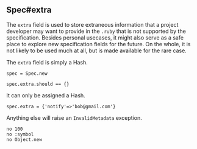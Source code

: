 ## Spec#extra

The `extra` field is used to store extraneous information that
a project developer may want to provide in the `.ruby` that is
not supported by the specification. Besides personal usecases,
it might also serve as a safe place to explore new specification
fields for the future. On the whole, it is not likely to be used
much at all, but is made available for the rare case.

The `extra` field is simply a Hash.

    spec = Spec.new

    spec.extra.should == {}

It can only be assigned a Hash.

    spec.extra = {'notify'=>'bob@gmail.com'}

Anything else will raise an `InvalidMetadata` exception.

    no 100
    no :symbol
    no Object.new

